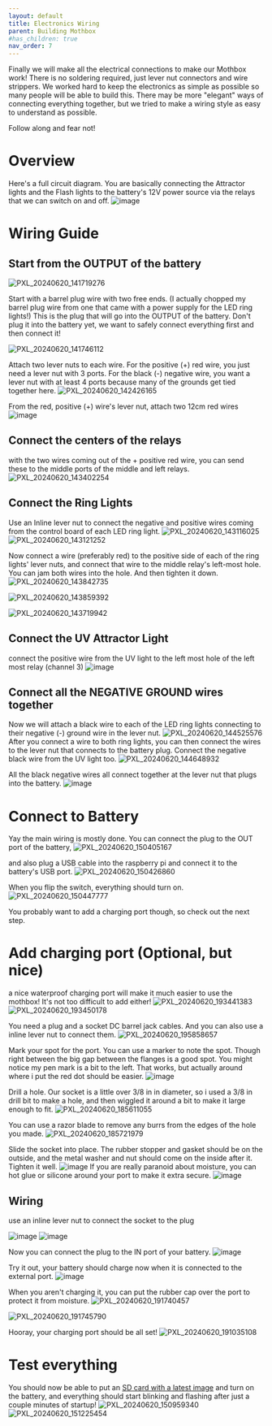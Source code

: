 ```yaml
---
layout: default
title: Electronics Wiring
parent: Building Mothbox
#has_children: true
nav_order: 7
---
```


Finally we will make all the electrical connections to make our Mothbox work! There is no soldering required, just lever nut connectors and wire strippers.
We worked hard to keep the electronics as simple as possible so many people will be able to build this. There may be more "elegant" ways of connecting everything together, but we tried to make a wiring style as easy to understand as possible. 

Follow along and fear not!

# Overview
Here's a full circuit diagram. You are basically connecting the Attractor lights and the Flash lights to the battery's 12V power source via the relays that we can switch on and off.
![image](https://github.com/user-attachments/assets/aa502498-299c-49f2-9ff4-01c33dac4519)



# Wiring Guide
## Start from the OUTPUT of the battery
![PXL_20240620_141719276](https://github.com/Digital-Naturalism-Laboratories/Mothbox/assets/742627/bda29859-2576-4e1f-9fcf-eb3ed73a26cf)

Start with a barrel plug wire with two free ends. (I actually chopped my barrel plug wire from one that came with a power supply for the LED ring lights!)
This is the plug that will go into the OUTPUT of the battery. Don't plug it into the battery yet, we want to safely connect everything first and then connect it!

![PXL_20240620_141746112](https://github.com/Digital-Naturalism-Laboratories/Mothbox/assets/742627/361faa84-31e9-440d-b031-0833ef7a540e)

Attach two lever nuts to each wire. For the positive (+) red wire, you just need a lever nut with 3 ports. For the black (-) negative wire, you want a lever nut with at least 4 ports because many of the grounds get tied together here.
![PXL_20240620_142426165](https://github.com/Digital-Naturalism-Laboratories/Mothbox/assets/742627/377c88cd-af71-43a1-9f9f-e62d86212ffe)

From the red, positive (+) wire's lever nut, attach two 12cm red wires
![image](https://github.com/user-attachments/assets/708a7314-a89e-4bf0-b0db-606fe59bddbf)


## Connect the centers of the relays

with the two wires coming out of the + positive red wire, you can send these to the middle ports of the middle and left relays.
![PXL_20240620_143402254](https://github.com/Digital-Naturalism-Laboratories/Mothbox/assets/742627/8a32a930-fdc2-45b0-ae3c-8fb9755ab6b8)


## Connect the Ring Lights
Use an Inline lever nut to connect the negative and positive wires coming from the control board of each LED ring light.
![PXL_20240620_143116025](https://github.com/Digital-Naturalism-Laboratories/Mothbox/assets/742627/5f14c01b-00cc-4b98-81df-b84dc81b4b2b)
![PXL_20240620_143121252](https://github.com/Digital-Naturalism-Laboratories/Mothbox/assets/742627/572008a0-f0d9-403b-9b24-95547c1f4353)

Now connect a wire (preferably red) to the positive side of each of the ring lights' lever nuts, and connect that wire to the middle relay's left-most hole. You can jam both wires into the hole. And then tighten it down.
![PXL_20240620_143842735](https://github.com/Digital-Naturalism-Laboratories/Mothbox/assets/742627/bada9af1-6a8b-40d0-803c-05b4fa02eb03)

![PXL_20240620_143859392](https://github.com/Digital-Naturalism-Laboratories/Mothbox/assets/742627/a6a50e01-838d-4e9f-8eb0-c50d824af6cd)

![PXL_20240620_143719942](https://github.com/Digital-Naturalism-Laboratories/Mothbox/assets/742627/3fb5a7c0-a3e1-4060-9ebb-d3ec70d6756b)

## Connect the UV Attractor Light
connect the positive wire from the UV light to the left most hole of the left most relay (channel 3)
![image](https://github.com/Digital-Naturalism-Laboratories/Mothbox/assets/742627/b762c973-733c-46cc-b772-a1bd11b6d4e7)

## Connect all the NEGATIVE GROUND wires together
Now we will attach a black wire to each of the LED ring lights connecting to their negative (-) ground wire in the lever nut.
![PXL_20240620_144525576](https://github.com/Digital-Naturalism-Laboratories/Mothbox/assets/742627/0a34f1ac-130c-40ae-bf7f-38df4cf32cee)
After you connect a wire to both ring lights, you can then connect the wires to the lever nut that connects to the battery plug. Connect the negative black wire from the UV light too.
![PXL_20240620_144648932](https://github.com/Digital-Naturalism-Laboratories/Mothbox/assets/742627/b3aa68ac-4c4c-46dd-94dc-d66e3dddd796)

All the black negative wires all connect together at the lever nut that plugs into the battery.
![image](https://github.com/Digital-Naturalism-Laboratories/Mothbox/assets/742627/0d2fb85f-1de3-48aa-ad94-c87a5f8dcd19)

# Connect to Battery
Yay the main wiring is mostly done. You can connect the plug to the OUT port of the battery,
![PXL_20240620_150405167](https://github.com/Digital-Naturalism-Laboratories/Mothbox/assets/742627/d7341c03-60b4-4ac5-95bc-074fe199cf7a)


and also plug a USB cable into the raspberry pi and connect it to the battery's USB port.
![PXL_20240620_150426860](https://github.com/Digital-Naturalism-Laboratories/Mothbox/assets/742627/4673a506-74e9-4d02-bd75-125442b1d69e)

When you flip the switch, everything should turn on.
![PXL_20240620_150447777](https://github.com/Digital-Naturalism-Laboratories/Mothbox/assets/742627/733881f7-a3d0-4b95-9e71-31fe0f7f33eb)

You probably want to add a charging port though, so check out the next step.

# Add charging port (Optional, but nice)
a nice waterproof charging port will make it much easier to use the mothbox! It's not too difficult to add either!
![PXL_20240620_193441383](https://github.com/Digital-Naturalism-Laboratories/Mothbox/assets/742627/a425a922-1475-46c4-ae93-56fd8cc75313)
![PXL_20240620_193450178](https://github.com/Digital-Naturalism-Laboratories/Mothbox/assets/742627/599533bd-8736-4c59-a80a-1b78619faf76)

You need a plug and a socket DC barrel jack cables. And you can also use a inline lever nut to connect them.
![PXL_20240620_195858657](https://github.com/Digital-Naturalism-Laboratories/Mothbox/assets/742627/a6376891-2706-4e3e-a003-0edd4d46b674)

Mark your spot for the port. You can use a marker to note the spot. Though right between the big gap between the flanges is a good spot. You might notice my pen mark is a bit to the left. That works, but actually around where i put the red dot should be easier.
![image](https://github.com/Digital-Naturalism-Laboratories/Mothbox/assets/742627/10b70c21-9337-485a-9186-2324bf1b0e06)



Drill a hole. Our socket is a little over 3/8 in in diameter, so i used a 3/8 in drill bit to make a hole, and then wiggled it around a bit to make it large enough to fit. 
![PXL_20240620_185611055](https://github.com/Digital-Naturalism-Laboratories/Mothbox/assets/742627/f55ffc26-adcb-4c15-96ca-ddbc6bb00e10)

You can use a razor blade to remove any burrs from the edges of the hole you made.
![PXL_20240620_185721979](https://github.com/Digital-Naturalism-Laboratories/Mothbox/assets/742627/e548a86a-03da-4662-8dc4-59c851655ff2)

Slide the socket into place. The rubber stopper and gasket should be on the outside, and the metal washer and nut should come on the inside after it. Tighten it well.
![image](https://github.com/Digital-Naturalism-Laboratories/Mothbox/assets/742627/4876edc3-8cdb-4c24-a8a7-d3b466d5fd8a)
If you are really paranoid about moisture, you can hot glue or silicone around your port to make it extra secure.
![image](https://github.com/Digital-Naturalism-Laboratories/Mothbox/assets/742627/59105d35-93fc-433c-bc66-981e39d7e803)

## Wiring
use an inline lever nut to connect the socket to the plug

![image](https://github.com/Digital-Naturalism-Laboratories/Mothbox/assets/742627/ef06751f-ea85-4ae8-89ce-63c4495adaf8)
![image](https://github.com/Digital-Naturalism-Laboratories/Mothbox/assets/742627/dda78c19-a41c-4487-97c4-7330b2ab44c9)

Now you can connect the plug to the IN port of your battery.
![image](https://github.com/Digital-Naturalism-Laboratories/Mothbox/assets/742627/658a6754-0f17-4b44-ab27-db76b8c48800)

Try it out, your battery should charge now when it is connected to the external port.
![image](https://github.com/Digital-Naturalism-Laboratories/Mothbox/assets/742627/b6aa7c63-54ab-48ab-a8bf-e5a2a70c4ab6)


When you aren't charging it, you can put the rubber cap over the port to protect it from moisture.
![PXL_20240620_191740457](https://github.com/Digital-Naturalism-Laboratories/Mothbox/assets/742627/728d8718-5f90-4d1a-bd7e-4b6ecb45d0a4)

![PXL_20240620_191745790](https://github.com/Digital-Naturalism-Laboratories/Mothbox/assets/742627/2236189f-2b7f-4016-8910-c8cb9f18bcbd)


Hooray, your charging port should be all set!
![PXL_20240620_191035108](https://github.com/Digital-Naturalism-Laboratories/Mothbox/assets/742627/43c57308-e4ac-49f0-9e67-e7706c96459d)


# Test everything
You should now be able to put an [SD card with a latest image](https://drive.google.com/drive/u/0/folders/1o3aGB1MZUrNxRoGycFVw_ofUQehrjuqF)
and turn on the battery, and everything should start blinking and flashing after just a couple minutes of startup!
![PXL_20240620_150959340](https://github.com/Digital-Naturalism-Laboratories/Mothbox/assets/742627/d4d6866a-229f-4dd8-9291-b56a2386925b)
![PXL_20240620_151225454](https://github.com/Digital-Naturalism-Laboratories/Mothbox/assets/742627/f3e75100-5bcb-4b72-a5e4-8ae6af3690f2)


